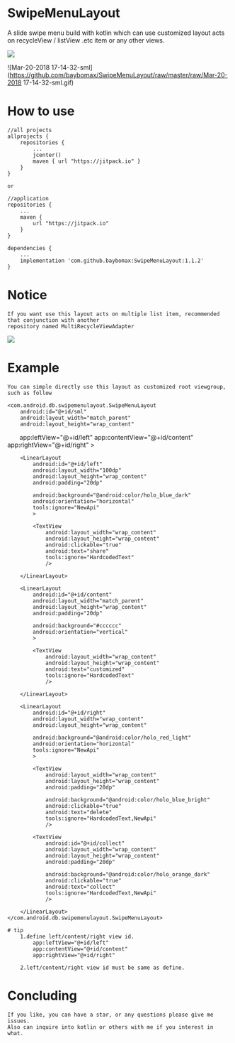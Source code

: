 # SwipeMenuLayout
A slide swipe menu build with kotlin which can use customized layout acts on recycleView / listView .etc item or any other views.

[![](https://www.jitpack.io/v/baybomax/SwipeMenuLayout.svg)](https://www.jitpack.io/#baybomax/SwipeMenuLayout)

![Mar-20-2018 17-14-32-sml](https://github.com/baybomax/SwipeMenuLayout/raw/master/raw/Mar-20-2018 17-14-32-sml.gif)

# How to use

	//all projects
	allprojects {
		repositories {
			...
			jcenter()
			maven { url "https://jitpack.io" }
		}
	}

	or
	
	//application
	repositories {
    	...
    	maven {
			url "https://jitpack.io"
    	}
	}

	dependencies {
    	...
    	implementation 'com.github.baybomax:SwipeMenuLayout:1.1.2'
	}

# Notice

	If you want use this layout acts on multiple list item, recommended that conjunction with another 
	repository named MultiRecycleViewAdapter
[![](https://www.jitpack.io/v/baybomax/MultiRecycleViewAdapter.svg)](https://www.jitpack.io/#baybomax/MultiRecycleViewAdapter)

# Example

	You can simple directly use this layout as customized root viewgroup, such as follow
	
<?xml version="1.0" encoding="utf-8"?>
<LinearLayout xmlns:android="http://schemas.android.com/apk/res/android"
    xmlns:app="http://schemas.android.com/apk/res-auto"
    xmlns:tools="http://schemas.android.com/tools"
    android:layout_width="match_parent"
    android:layout_height="wrap_content"
    android:orientation="vertical"
    android:clickable="true"
    tools:ignore="KeyboardInaccessibleWidget"
    >

    <com.android.db.swipemenulayout.SwipeMenuLayout
        android:id="@+id/sml"
        android:layout_width="match_parent"
        android:layout_height="wrap_content"
	
        app:leftView="@+id/left"
        app:contentView="@+id/content"
        app:rightView="@+id/right"
        >

        <LinearLayout
            android:id="@+id/left"
            android:layout_width="100dp"
            android:layout_height="wrap_content"
            android:padding="20dp"

            android:background="@android:color/holo_blue_dark"
            android:orientation="horizontal"
            tools:ignore="NewApi"
            >

            <TextView
                android:layout_width="wrap_content"
                android:layout_height="wrap_content"
                android:clickable="true"
                android:text="share"
                tools:ignore="HardcodedText"
                />

        </LinearLayout>

        <LinearLayout
            android:id="@+id/content"
            android:layout_width="match_parent"
            android:layout_height="wrap_content"
            android:padding="20dp"

            android:background="#cccccc"
            android:orientation="vertical"
            >

            <TextView
                android:layout_width="wrap_content"
                android:layout_height="wrap_content"
                android:text="customized"
                tools:ignore="HardcodedText"
                />

        </LinearLayout>

        <LinearLayout
            android:id="@+id/right"
            android:layout_width="wrap_content"
            android:layout_height="wrap_content"

            android:background="@android:color/holo_red_light"
            android:orientation="horizontal"
            tools:ignore="NewApi"
            >

            <TextView
                android:layout_width="wrap_content"
                android:layout_height="wrap_content"
                android:padding="20dp"

                android:background="@android:color/holo_blue_bright"
                android:clickable="true"
                android:text="delete"
                tools:ignore="HardcodedText,NewApi"
                />

            <TextView
                android:id="@+id/collect"
                android:layout_width="wrap_content"
                android:layout_height="wrap_content"
                android:padding="20dp"

                android:background="@android:color/holo_orange_dark"
                android:clickable="true"
                android:text="collect"
                tools:ignore="HardcodedText,NewApi"
                />

        </LinearLayout>
    </com.android.db.swipemenulayout.SwipeMenuLayout>

</LinearLayout>

	# tip
		1.define left/content/right view id.
			app:leftView="@+id/left"
			app:contentView="@+id/content"
			app:rightView="@+id/right"
			
		2.left/content/right view id must be same as define.

# Concluding

	If you like, you can have a star, or any questions please give me issues.
	Also can inquire into kotlin or others with me if you interest in what.
